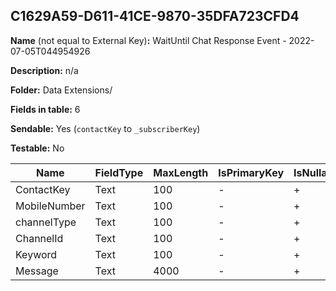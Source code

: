 ## C1629A59-D611-41CE-9870-35DFA723CFD4

**Name** (not equal to External Key)**:** WaitUntil Chat Response Event - 2022-07-05T044954926

**Description:** n/a

**Folder:** Data Extensions/

**Fields in table:** 6

**Sendable:** Yes (`contactKey` to `_subscriberKey`)

**Testable:** No

| Name | FieldType | MaxLength | IsPrimaryKey | IsNullable | DefaultValue |
| --- | --- | --- | --- | --- | --- |
| ContactKey | Text | 100 | - | + |  |
| MobileNumber | Text | 100 | - | + |  |
| channelType | Text | 100 | - | + |  |
| ChannelId | Text | 100 | - | + |  |
| Keyword | Text | 100 | - | + |  |
| Message | Text | 4000 | - | + |  |
